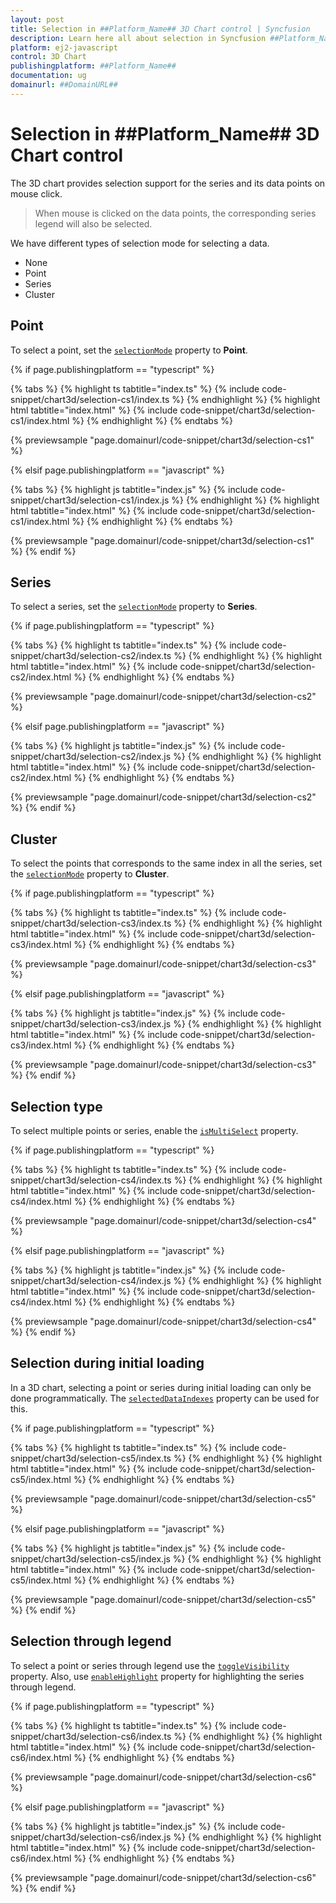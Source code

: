 ```yaml
---
layout: post
title: Selection in ##Platform_Name## 3D Chart control | Syncfusion
description: Learn here all about selection in Syncfusion ##Platform_Name## 3D Chart control of Syncfusion Essential JS 2 and more.
platform: ej2-javascript
control: 3D Chart
publishingplatform: ##Platform_Name##
documentation: ug
domainurl: ##DomainURL##
---
```

<!-- markdownlint-disable MD036 -->

# Selection in ##Platform_Name## 3D Chart control

The 3D chart provides selection support for the series and its data points on mouse click.

>When mouse is clicked on the data points, the corresponding series legend will also be selected.

We have different types of selection mode for selecting a data.

* None
* Point
* Series
* Cluster

## Point

To select a point, set the [`selectionMode`](../api/chart3d/chart3DModel/#selectionmode) property to **Point**.

{% if page.publishingplatform == "typescript" %}

{% tabs %}
{% highlight ts tabtitle="index.ts" %}
{% include code-snippet/chart3d/selection-cs1/index.ts %}
{% endhighlight %}
{% highlight html tabtitle="index.html" %}
{% include code-snippet/chart3d/selection-cs1/index.html %}
{% endhighlight %}
{% endtabs %}
        
{% previewsample "page.domainurl/code-snippet/chart3d/selection-cs1" %}

{% elsif page.publishingplatform == "javascript" %}

{% tabs %}
{% highlight js tabtitle="index.js" %}
{% include code-snippet/chart3d/selection-cs1/index.js %}
{% endhighlight %}
{% highlight html tabtitle="index.html" %}
{% include code-snippet/chart3d/selection-cs1/index.html %}
{% endhighlight %}
{% endtabs %}

{% previewsample "page.domainurl/code-snippet/chart3d/selection-cs1" %}
{% endif %}

## Series

To select a series, set the [`selectionMode`](../api/chart3d/chart3DModel/#selectionmode) property to **Series**.

{% if page.publishingplatform == "typescript" %}

{% tabs %}
{% highlight ts tabtitle="index.ts" %}
{% include code-snippet/chart3d/selection-cs2/index.ts %}
{% endhighlight %}
{% highlight html tabtitle="index.html" %}
{% include code-snippet/chart3d/selection-cs2/index.html %}
{% endhighlight %}
{% endtabs %}
        
{% previewsample "page.domainurl/code-snippet/chart3d/selection-cs2" %}

{% elsif page.publishingplatform == "javascript" %}

{% tabs %}
{% highlight js tabtitle="index.js" %}
{% include code-snippet/chart3d/selection-cs2/index.js %}
{% endhighlight %}
{% highlight html tabtitle="index.html" %}
{% include code-snippet/chart3d/selection-cs2/index.html %}
{% endhighlight %}
{% endtabs %}

{% previewsample "page.domainurl/code-snippet/chart3d/selection-cs2" %}
{% endif %}

## Cluster

To select the points that corresponds to the same index in all the series, set the [`selectionMode`](../api/chart3d/chart3DModel/#selectionmode) property to **Cluster**.

{% if page.publishingplatform == "typescript" %}

{% tabs %}
{% highlight ts tabtitle="index.ts" %}
{% include code-snippet/chart3d/selection-cs3/index.ts %}
{% endhighlight %}
{% highlight html tabtitle="index.html" %}
{% include code-snippet/chart3d/selection-cs3/index.html %}
{% endhighlight %}
{% endtabs %}
        
{% previewsample "page.domainurl/code-snippet/chart3d/selection-cs3" %}

{% elsif page.publishingplatform == "javascript" %}

{% tabs %}
{% highlight js tabtitle="index.js" %}
{% include code-snippet/chart3d/selection-cs3/index.js %}
{% endhighlight %}
{% highlight html tabtitle="index.html" %}
{% include code-snippet/chart3d/selection-cs3/index.html %}
{% endhighlight %}
{% endtabs %}

{% previewsample "page.domainurl/code-snippet/chart3d/selection-cs3" %}
{% endif %}

## Selection type

To select multiple points or series, enable the [`isMultiSelect`](../api/chart3d/chart3DModel/#ismultiselect) property.

{% if page.publishingplatform == "typescript" %}

{% tabs %}
{% highlight ts tabtitle="index.ts" %}
{% include code-snippet/chart3d/selection-cs4/index.ts %}
{% endhighlight %}
{% highlight html tabtitle="index.html" %}
{% include code-snippet/chart3d/selection-cs4/index.html %}
{% endhighlight %}
{% endtabs %}
        
{% previewsample "page.domainurl/code-snippet/chart3d/selection-cs4" %}

{% elsif page.publishingplatform == "javascript" %}

{% tabs %}
{% highlight js tabtitle="index.js" %}
{% include code-snippet/chart3d/selection-cs4/index.js %}
{% endhighlight %}
{% highlight html tabtitle="index.html" %}
{% include code-snippet/chart3d/selection-cs4/index.html %}
{% endhighlight %}
{% endtabs %}

{% previewsample "page.domainurl/code-snippet/chart3d/selection-cs4" %}
{% endif %}

## Selection during initial loading

In a 3D chart, selecting a point or series during initial loading can only be done programmatically. The [`selectedDataIndexes`](../api/chart3d/chart3DModel/#selecteddataindexes) property can be used for this.

{% if page.publishingplatform == "typescript" %}

{% tabs %}
{% highlight ts tabtitle="index.ts" %}
{% include code-snippet/chart3d/selection-cs5/index.ts %}
{% endhighlight %}
{% highlight html tabtitle="index.html" %}
{% include code-snippet/chart3d/selection-cs5/index.html %}
{% endhighlight %}
{% endtabs %}
        
{% previewsample "page.domainurl/code-snippet/chart3d/selection-cs5" %}

{% elsif page.publishingplatform == "javascript" %}

{% tabs %}
{% highlight js tabtitle="index.js" %}
{% include code-snippet/chart3d/selection-cs5/index.js %}
{% endhighlight %}
{% highlight html tabtitle="index.html" %}
{% include code-snippet/chart3d/selection-cs5/index.html %}
{% endhighlight %}
{% endtabs %}

{% previewsample "page.domainurl/code-snippet/chart3d/selection-cs5" %}
{% endif %}

## Selection through legend

To select a point or series through legend use the [`toggleVisibility`](../api/chart3d/legendSettingsModel/#togglevisibility) property. Also, use [`enableHighlight`](../api/chart3d/legendSettingsModel/#enablehighlight) property for highlighting the series through legend.

{% if page.publishingplatform == "typescript" %}

 {% tabs %}
{% highlight ts tabtitle="index.ts" %}
{% include code-snippet/chart3d/selection-cs6/index.ts %}
{% endhighlight %}
{% highlight html tabtitle="index.html" %}
{% include code-snippet/chart3d/selection-cs6/index.html %}
{% endhighlight %}
{% endtabs %}
        
{% previewsample "page.domainurl/code-snippet/chart3d/selection-cs6" %}

{% elsif page.publishingplatform == "javascript" %}

{% tabs %}
{% highlight js tabtitle="index.js" %}
{% include code-snippet/chart3d/selection-cs6/index.js %}
{% endhighlight %}
{% highlight html tabtitle="index.html" %}
{% include code-snippet/chart3d/selection-cs6/index.html %}
{% endhighlight %}
{% endtabs %}

{% previewsample "page.domainurl/code-snippet/chart3d/selection-cs6" %}
{% endif %}